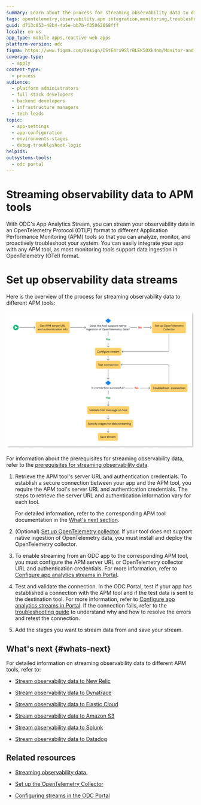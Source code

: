 ```yaml
---
summary: Learn about the process for streaming observability data to different APM tools
tags: opentelemetry,observability,apm integration,monitoring,troubleshooting
guid: d713c053-48b4-4a5e-bb7b-f35062668fff
locale: en-us
app_type: mobile apps,reactive web apps
platform-version: odc
figma: https://www.figma.com/design/IStE4rx9SlrBLEK5OXk4nm/Monitor-and-troubleshoot-apps?node-id=3795-56
coverage-type:
  - apply
content-type:
  - process
audience:
  - platform administrators
  - full stack developers
  - backend developers
  - infrastructure managers
  - tech leads
topic:
  - app-settings
  - app-configuration
  - environments-stages
  - debug-troubleshoot-logic
helpids:
outsystems-tools:
  - odc portal
---
```

# Streaming observability data to APM tools

With ODC's App Analytics Stream, you can stream your observability data in an OpenTelemetry Protocol (OTLP) format to different Application Performance Monitoring (APM) tools so that you can analyze, monitor, and proactively troubleshoot your system. You can easily integrate your app with any APM tool, as most monitoring tools support data ingestion in OpenTelemetry (OTel) format.

# Set up observability data streams

Here is the overview of the process for streaming observability data to different APM tools:

![Flowchart illustrating the steps to stream observability data to an APM tool, including retrieving server URL, configuring stream, testing connection, and saving stream.](images/app-analytics-process-flow-diag.png "Process of Streaming Observability Data to APM Tools")

For information about the prerequisites for streaming observability data, refer to the [prerequisites for streaming observability data](stream-app-analytics-overview.md#prerequisites).

1. Retrieve the APM tool's server URL and authentication credentials. To establish a secure connection between your app and the APM tool, you require the APM tool's server URL and authentication credentials. The steps to retrieve the server URL and authentication information vary for each tool.

    For detailed information, refer to the corresponding APM tool documentation in the [What's next section](#whats-next).

1. (Optional) [Set up OpenTelemetry collector](stream-app-analytics-opentelemetry.md). If your tool does not support native ingestion of OpenTelemetry data, you must install and deploy the OpenTelemetry collector.

1. To enable streaming from an ODC app to the corresponding APM tool, you must configure the APM server URL or OpenTelemetry collector URL and authentication credentials. For more information, refer to [Configure app analytics streams in Portal](stream-app-analytics-configure.md).

1. Test and validate the connection. In the ODC Portal, test if your app has established a connection with the APM tool and if the test data is sent to the destination tool. For more information, refer to [Configure app analytics streams in Portal](stream-app-analytics-configure.md). If the connection fails, refer to the [troubleshooting guide](https://success.outsystems.com/support/errors/log_streaming_errors/) to understand why and how to resolve the errors and retest the connection.

1. Add the stages you want to stream data from and save your stream.

## What's next {#whats-next}

For detailed information on streaming observability data to different APM tools, refer to:

* [Stream observability data to New Relic](stream-app-analytics-new-relic.md)

* [Stream observability data to Dynatrace](stream-app-analytics-dynatrace.md)

* [Stream observability data to Elastic Cloud](stream-app-analytics-elastic.md)

* [Stream observability data to Amazon S3](stream-app-analytics-amazon-s3.md)

* [Stream observability data to Splunk](stream-app-analytics-splunk.md)

* [Stream observability data to Datadog](stream-app-analytics-datadog.md)

## Related resources

* [Streaming observability data ](stream-app-analytics-overview.md)

* [Set up the OpenTelemetry Collector](stream-app-analytics-opentelemetry.md)

* [Configuring streams in the ODC Portal](stream-app-analytics-configure.md)
